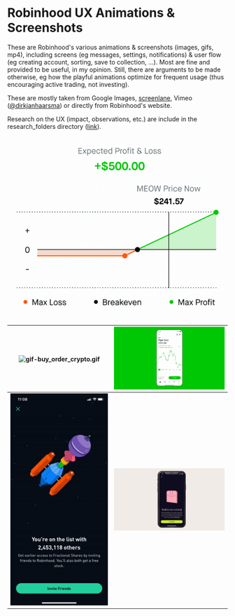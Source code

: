 # Robinhood UX Animations & Screenshots
These are Robinhood's various animations & screenshots (images, gifs, mp4), including screens (eg messages, settings, notifications) & user flow (eg creating account, sorting, save to collection, ...). Most are fine and provided to be useful, in my opinion. Still, there are arguments to be made otherwise, eg how the playful animations optimize for frequent usage (thus encouraging active trading, not investing).

These are mostly taken from Google Images, [screenlane](https://screenlane.com/screens/product/robinhood), Vimeo ([@dirkjanhaarsma](https://vimeo.com/dirkjanhaarsma)) or directly from Robinhood's website.

Research on the UX (impact, observations, etc.) are include in the research_folders directory ([link](/../research_papers/README.md)).



![gif-options_chart.gif](gif-options_chart.gif)

| ![gif-buy_order_crypto.gif](gif-buy_order_crypto.gif) |![gif-chart_flow.gif](gif-chart_flow.gif) |
|---|:--|
| ![gif-waitlist_fractional_shares.gif](gif-waitlist_fractional_shares.gif) | ![gif-waitlist_crypto.gif](gif-waitlist_crypto.gif) |

